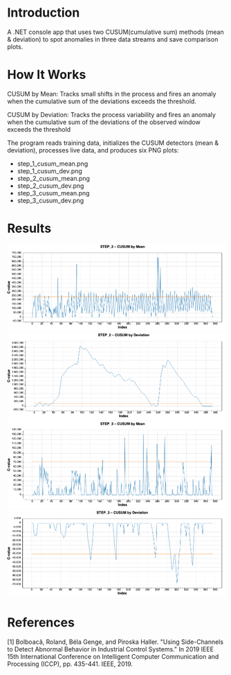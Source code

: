 # Introduction

A .NET console app that uses two CUSUM(cumulative sum) methods (mean & deviation) to spot anomalies in three data streams and save comparison plots.

# How It Works

CUSUM by Mean: Tracks small shifts in the process and fires an anomaly when the cumulative sum of the deviations exceeds the threshold.

CUSUM by Deviation: Tracks the process variability and fires an anomaly when the cumulative sum of the deviations of the observed window exceeds the threshold

The program reads training data, initializes the CUSUM detectors (mean & deviation), processes live data, and produces six PNG plots:

- step_1_cusum_mean.png
- step_1_cusum_dev.png
- step_2_cusum_mean.png
- step_2_cusum_dev.png
- step_3_cusum_mean.png
- step_3_cusum_dev.png

# Results

![STEP 3: CUSUM(mean) - C+](./Resources/step_2_cusum_mean.png)
![STEP 2: CUSUM(deviation) - C+](./Resources/step_2_cusum_dev.png)
![STEP 3: CUSUM(mean) - C+](./Resources/step_3_cusum_mean.png)
![STEP 3: CUSUM(deviation) - C-](./Resources/step_3_cusum_dev.png)

# References

[1] Bolboacă, Roland, Béla Genge, and Piroska Haller. "Using Side-Channels to Detect Abnormal Behavior in Industrial Control Systems." In 2019 IEEE 15th International Conference on Intelligent Computer Communication and Processing (ICCP), pp. 435-441. IEEE, 2019.
